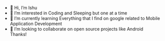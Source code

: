 - 👋 Hi, I’m Ishu
- 👀 I’m interested in Coding and Sleeping but one at a time
- 🌱 I’m currently learning Everything that I find on google related to Mobile Application Development
- 💞️ I’m looking to collaborate on open source projects like Android
Thanks!
